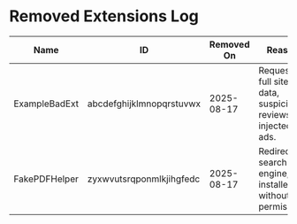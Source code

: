 # Removed Extensions Log

| Name            | ID                        | Removed On   | Reason                                                      |
|-----------------|---------------------------|--------------|-------------------------------------------------------------|
| ExampleBadExt   | abcdefghijklmnopqrstuvwx | 2025-08-17   | Requested full site data, suspicious reviews, injected ads. |
| FakePDFHelper   | zyxwvutsrqponmlkjihgfedc | 2025-08-17   | Redirected search engine, installed without permission.     |
